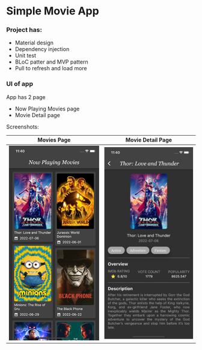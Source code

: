 # Simple Movie App

### Project has:
- Material design
- Dependency injection
- Unit test
- BLoC patter and MVP pattern
- Pull to refresh and load more

### UI of app
App has 2 page
- Now Playing Movies page
- Movie Detail page

Screenshots:

Movies Page            |  Movie Detail Page
:-------------------------:|:-------------------------:
![Alt text](./screenshots/movies_page.png?raw=true) |  ![Alt text](./screenshots/movie_details_page.png?raw=true)



